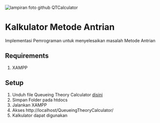 ![lampiran foto github QTCalculator](https://user-images.githubusercontent.com/83019762/147903932-cf5fa55c-0d43-4967-a29d-1a126bc598cd.png)

# Kalkulator Metode Antrian
Implementasi Pemrograman untuk menyelesaikan masalah Metode Antrian

<h2>Requirements</h2>
<ol>
  <li>XAMPP</li>
</ol>

<h2>Setup</h2>
<ol>
   <li>Unduh file Queueing Theory Calculator <a href="https://github.com/mfebrindafian/Queueing-Theory-Calculator/archive/refs/heads/main.zip"> disini </a> </li>
   <li>Simpan Folder pada htdocs</li>
   <li>Jalankan XAMPP </li>
    <li>Akses http://localhost/QueueingTheoryCalculator/ </li>
    <li>Kalkulator dapat digunakan </li>
</li>
</ol>

